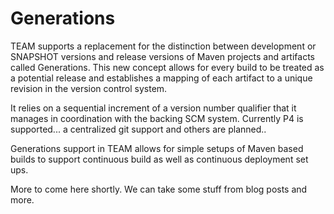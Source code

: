 # Generations

TEAM supports a replacement for the distinction between development or SNAPSHOT
versions and release versions of Maven projects and artifacts called
Generations. This new concept allows for every build to be treated as a
potential release and establishes a mapping of each artifact to a unique
revision in the version control system.

It relies on a sequential increment of a version number qualifier that it
manages in coordination with the backing SCM system. Currently P4 is
supported... a centralized git support and others are planned..

Generations support in TEAM allows for simple setups of Maven based builds to
support continuous build as well as continuous deployment set ups.

More to come here shortly. We can take some stuff from blog posts and more.
